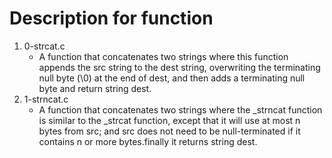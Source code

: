 # Description for function

1. 0-strcat.c
   * A function that concatenates two strings where this function appends the src string to the dest string, overwriting the terminating null byte (\0) at the end of dest, and then adds a terminating null byte and return string dest.
2. 1-strncat.c
   * A function that concatenates two strings where the _strncat function is similar to the _strcat function, except that it will use at most n bytes from src; and src does not need to be null-terminated if it contains n or more bytes.finally it returns string dest.

